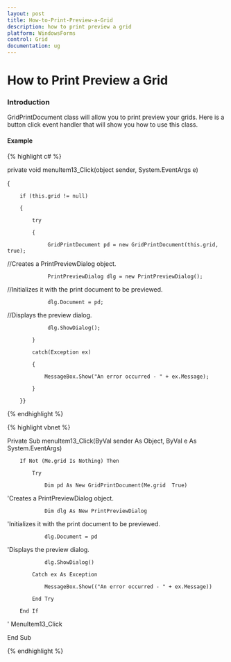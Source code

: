 ```yaml
---
layout: post
title: How-to-Print-Preview-a-Grid
description: how to print preview a grid
platform: WindowsForms
control: Grid
documentation: ug
---
```


# How to Print Preview a Grid

### Introduction

GridPrintDocument class will allow you to print preview your grids. Here is a button click event handler that will show you how to use this class.

#### Example

{% highlight c# %}



private void menuItem13_Click(object sender, System.EventArgs e)

{

        if (this.grid != null)

        {

            try

            {

                 GridPrintDocument pd = new GridPrintDocument(this.grid, true);



//Creates a PrintPreviewDialog object.

                 PrintPreviewDialog dlg = new PrintPreviewDialog();



//Initializes it with the print document to be previewed.

                 dlg.Document = pd;



//Displays the preview dialog.

                 dlg.ShowDialog();

            }

            catch(Exception ex)

            {

                MessageBox.Show("An error occurred - " + ex.Message);

            }

        }}


{% endhighlight %}

{% highlight vbnet %}



Private Sub menuItem13_Click(ByVal sender As Object, ByVal e As System.EventArgs)

        If Not (Me.grid Is Nothing) Then

            Try

                Dim pd As New GridPrintDocument(Me.grid  True)



'Creates a PrintPreviewDialog object.

                Dim dlg As New PrintPreviewDialog



'Initializes it with the print document to be previewed.

                dlg.Document = pd



'Displays the preview dialog.

                dlg.ShowDialog()

            Catch ex As Exception

                MessageBox.Show(("An error occurred - " + ex.Message))

            End Try

        End If



' MenuItem13_Click

End Sub 


{% endhighlight %}

